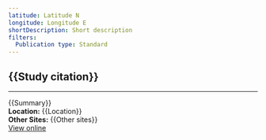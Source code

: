 ```yaml
---
latitude: Latitude N
longitude: Longitude E
shortDescription: Short description
filters:
  Publication type: Standard
---
```


## {{Study citation}}

---

{{Summary}}\
**Location:** {{Location}}\
**Other Sites:** {{Other sites}}\
[View online]({{Hyperlink}})
